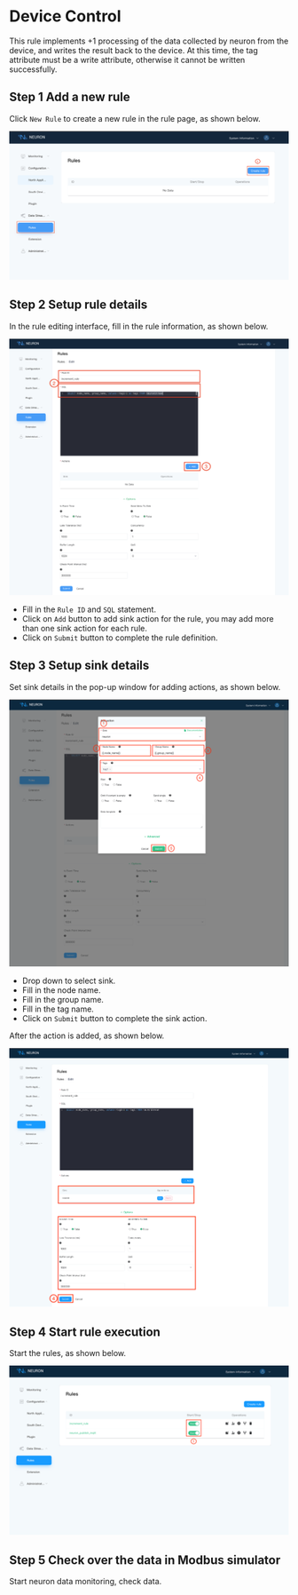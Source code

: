 # Device Control

This rule implements +1 processing of the data collected by neuron from the device, and writes the result back to the device. At this time, the tag attribute must be a write attribute, otherwise it cannot be written successfully.

## Step 1 Add a new rule

Click `New Rule` to create a new rule in the rule page, as shown below.

![data-stream-rules-add](./assets/data-stream-rules-add.png)

## Step 2 Setup rule details

In the rule editing interface, fill in the rule information, as shown below.

![data-stream-rules-add-action-1](./assets/data-stream-rules-add-action-1.png)

* Fill in the `Rule ID` and `SQL` statement.
* Click on `Add` button to add sink action for the rule, you may add more than one sink action for each rule.
* Click on `Submit` button to complete the rule definition.

## Step 3 Setup sink details

Set sink details in the pop-up window for adding actions, as shown below.

![data-stream-rules-action-1](./assets/data-stream-rules-action-1.png)

* Drop down to select sink.
* Fill in the node name.
* Fill in the group name.
* Fill in the tag name.
* Click on `Submit` button to complete the sink action.

After the action is added, as shown below.

![data-stream-rules-1](./assets/data-stream-rules-1.png)

## Step 4 Start rule execution

Start the rules, as shown below.

![data-stream-rules-list-1](./assets/data-stream-rules-list-1.png)

## Step 5 Check over the data in Modbus simulator

Start neuron data monitoring, check data.
